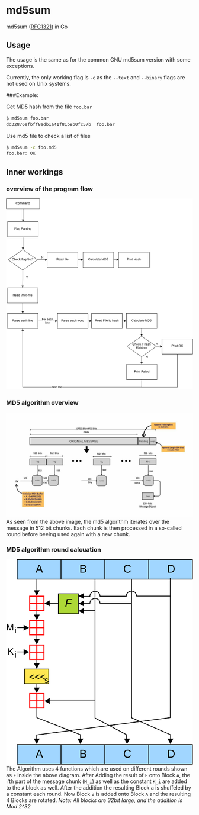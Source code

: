 
# md5sum
md5sum ([RFC1321](rfc1321.txt)) in Go


## Usage

The usage is the same as for the common GNU md5sum version with some exceptions.

Currently, the only working flag is ```-c``` as the ```--text``` and
```--binary``` flags are not used on Unix systems.

###Example:

Get MD5 hash from the file ```foo.bar```
```bash
$ md5sum foo.bar
dd32876efbff8edb1a41f81b9b0fc57b  foo.bar
```
Use md5 file to check a list of files

```bash
$ md5sum -c foo.md5
foo.bar: OK
```
    
## Inner workings

### overview of the program flow
![Flow diagram of md5sum](./images/function-flow.png)


### MD5 algorithm overview
![md5sum Algorithm Overview (from geeksforgeeks)](./images/md5algo1.jpg)
As seen from the above image, the md5 algorithm iterates over the message in 512
bit chunks. Each chunk is then processed in a so-called round before beeing used
again with a new chunk.

### MD5 algorithm round calcuation
![md5sum Algorithm of one round (from Wikipedia)](./images/md5algo.svg)
The Algorithm uses 4 functions which are used on different rounds shown as
```F``` inside the above diagram. After Adding the result of ```F``` onto Block
```A```, the i'th part of the message chunk (```M_i```) as well as the constant
```K_i``` are added to the ```A``` block as well. After the addition the
resulting Block a is shuffeled by a constant each round. Now Block ```B``` is
added onto Block ```A``` and the resulting 4 Blocks are rotated.
*Note: All blocks are 32bit large, and the addition is Mod 2^32*

